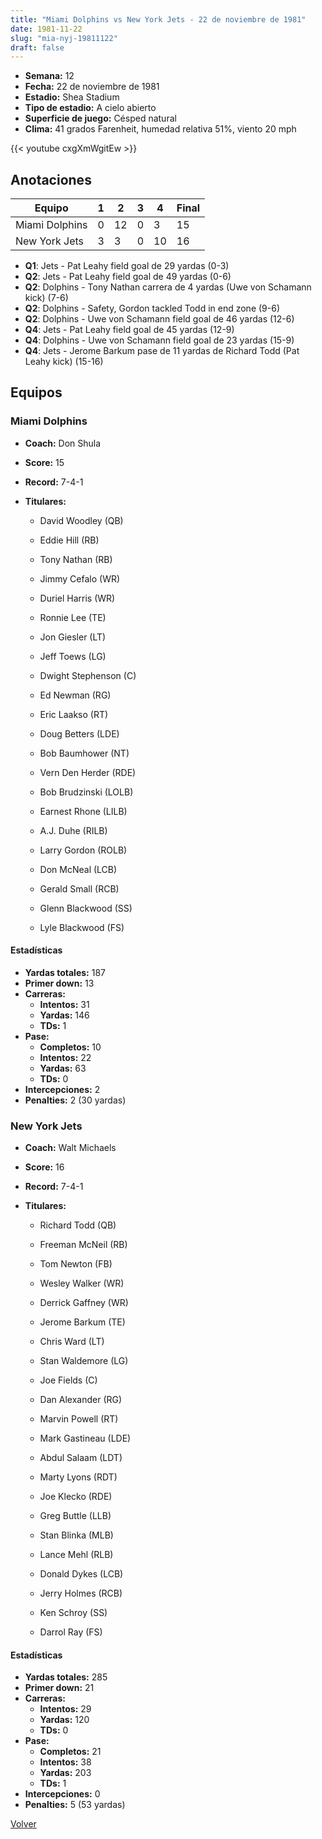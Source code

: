 ```yaml
---
title: "Miami Dolphins vs New York Jets - 22 de noviembre de 1981"
date: 1981-11-22
slug: "mia-nyj-19811122"
draft: false
---
```


- **Semana:** 12
- **Fecha:** 22 de noviembre de 1981
- **Estadio:** Shea Stadium
- **Tipo de estadio:** A cielo abierto
- **Superficie de juego:** Césped natural
- **Clima:** 41 grados Farenheit, humedad relativa 51%, viento 20 mph


{{< youtube cxgXmWgitEw >}}


## Anotaciones
| Equipo | 1 | 2 | 3 | 4 | Final |
|--------|---|---|---|---|-------|
| Miami Dolphins  | 0 | 12 | 0 | 3  | 15 |
| New York Jets  | 3 | 3 | 0 | 10  | 16 |
- **Q1**: Jets - Pat Leahy field goal de 29 yardas (0-3)
- **Q2**: Jets - Pat Leahy field goal de 49 yardas (0-6)
- **Q2**: Dolphins - Tony Nathan carrera de 4 yardas (Uwe von Schamann kick) (7-6)
- **Q2**: Dolphins - Safety, Gordon tackled Todd in end zone (9-6)
- **Q2**: Dolphins - Uwe von Schamann field goal de 46 yardas (12-6)
- **Q4**: Jets - Pat Leahy field goal de 45 yardas (12-9)
- **Q4**: Dolphins - Uwe von Schamann field goal de 23 yardas (15-9)
- **Q4**: Jets - Jerome Barkum pase de 11 yardas de Richard Todd (Pat Leahy kick) (15-16)


## Equipos


### Miami Dolphins
* **Coach:** Don Shula
* **Score:** 15
* **Record:** 7-4-1
* **Titulares:** 

  * David Woodley (QB) 

  * Eddie Hill (RB) 

  * Tony Nathan (RB) 

  * Jimmy Cefalo (WR) 

  * Duriel Harris (WR) 

  * Ronnie Lee (TE) 

  * Jon Giesler (LT) 

  * Jeff Toews (LG) 

  * Dwight Stephenson (C) 

  * Ed Newman (RG) 

  * Eric Laakso (RT) 

  * Doug Betters (LDE) 

  * Bob Baumhower (NT) 

  * Vern Den Herder (RDE) 

  * Bob Brudzinski (LOLB) 

  * Earnest Rhone (LILB) 

  * A.J. Duhe (RILB) 

  * Larry Gordon (ROLB) 

  * Don McNeal (LCB) 

  * Gerald Small (RCB) 

  * Glenn Blackwood (SS) 

  * Lyle Blackwood (FS) 

#### Estadísticas
* **Yardas totales:** 187
* **Primer down:** 13
* **Carreras:**
  * **Intentos:** 31
  * **Yardas:** 146
  * **TDs:** 1
* **Pase:**
  * **Completos:** 10
  * **Intentos:** 22
  * **Yardas:** 63
  * **TDs:** 0
* **Intercepciones:** 2
* **Penalties:** 2 (30 yardas)

### New York Jets
* **Coach:** Walt Michaels
* **Score:** 16
* **Record:** 7-4-1
* **Titulares:** 

  * Richard Todd (QB) 

  * Freeman McNeil (RB) 

  * Tom Newton (FB) 

  * Wesley Walker (WR) 

  * Derrick Gaffney (WR) 

  * Jerome Barkum (TE) 

  * Chris Ward (LT) 

  * Stan Waldemore (LG) 

  * Joe Fields (C) 

  * Dan Alexander (RG) 

  * Marvin Powell (RT) 

  * Mark Gastineau (LDE) 

  * Abdul Salaam (LDT) 

  * Marty Lyons (RDT) 

  * Joe Klecko (RDE) 

  * Greg Buttle (LLB) 

  * Stan Blinka (MLB) 

  * Lance Mehl (RLB) 

  * Donald Dykes (LCB) 

  * Jerry Holmes (RCB) 

  * Ken Schroy (SS) 

  * Darrol Ray (FS) 

#### Estadísticas
* **Yardas totales:** 285
* **Primer down:** 21
* **Carreras:**
  * **Intentos:** 29
  * **Yardas:** 120
  * **TDs:** 0
* **Pase:**
  * **Completos:** 21
  * **Intentos:** 38
  * **Yardas:** 203
  * **TDs:** 1
* **Intercepciones:** 0
* **Penalties:** 5 (53 yardas)


[Volver](/historia/1981)
